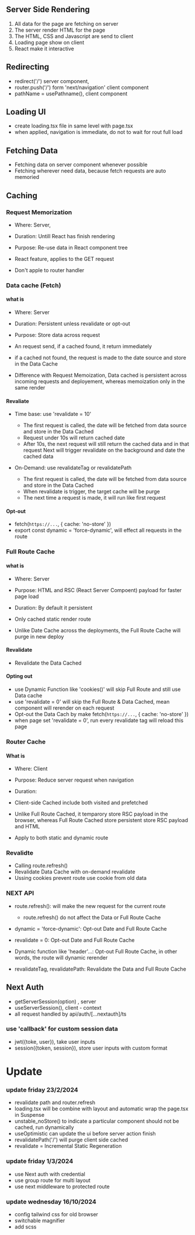 

## Server Side Rendering
1. All data for the page are fetching on server
2. The server render HTML for the page
3. The HTML, CSS and Javascript are send to client
4. Loading page show on client 
5. React make it interactive

## Redirecting
- redirect('/') server component,
- router.push('/') form 'next/navigation' client component
- pathName = usePathname(), client component

## Loading UI
- create loading.tsx file in same level with page.tsx
- when applied, navigation is immediate, do not to wait for rout full load

## Fetching Data
- Fetching data on server component whenever possible
- Fetching wherever need data, because fetch requests are auto memoried

## Caching
### Request Memorization
- Where: Server, 
- Duration: Untill React has finish rendering
- Purpose: Re-use data in React component tree

- React feature, applies to the GET request
- Don't apple to router handler

### Data cache (Fetch)
#### what is
- Where: Server
- Duration: Persistent unless revalidate or opt-out
- Purpose: Store data across request

- An request send, if a cached found, it return immediately
- if a cached not found, the request is made to the date source and store in the Data Cache

- Difference with Request Memoization, Data cached is persistent across incoming requests and deployement, whereas memoization only in the same render

#### Revaliate
- Time base: use 'revalidate = 10'
    - The first request is called, the date will be fetched from data source and store in the Data Cached
    - Request under 10s will return cached date
    - After 10s, the next request will still return the cached data and in that request Next will trigger revalidate on the background and date the cached data

- On-Demand: use revalidateTag or revalidatePath
    - The first request is called, the date will be fetched from data source and store in the Data Cached
    - When revalidate is trigger, the target cache will be purge
    - The next time a request is made, it will run like first request

#### Opt-out
- fetch(`https://...`, { cache: 'no-store' })
- export const dynamic = 'force-dynamic', will effect all requests in the route

### Full Route Cache
#### what is 
- Where: Server
- Purpose: HTML and RSC (React Server Compoent) payload for faster page load
- Duration: By default it persistent

- Only cached static render route
- Unlike Date Cache across the deployments, the Full Route Cache will purge in new deploy

#### Revalidate
- Revalidate the Data Cached

#### Opting out
- use Dynamic Function like 'cookies()' will skip Full Route and still use Data cache
- use 'revalidate = 0' will skip the Full Route & Data Cached, mean component will rerender on each request
- Opt-out the Data Cach by make fetch(`https://...`, { cache: 'no-store' })
- when page set 'revalidate = 0', run every revalidate tag will reload this page


### Router Cache
#### What is
- Where: Client
- Purpose: Reduce server request when navigation
- Duration: 

- Client-side Cached include both visited and prefetched
- Unlike Full Route Cached, it temparory store RSC payload in the browser, whereas Full Route Cached store persistent store RSC payload and HTML
- Apply to both static and dynamic route

### Revalidte
- Calling route.refresh()
- Revalidate Data Cache with on-demand revalidate
- Ussing cookies prevent route use cookie from old data

### NEXT API
- route.refresh(): will make the new request for the current route
    - route.refresh() do not affect the Data or Full Route Cache

- dynamic = 'force-dynamic': Opt-out Date and Full Route Cache
- revalidate = 0: Opt-out Date and Full Route Cache
- Dynamic function like 'header'...: Opt-out Full Route Cache, in other words, the route will dynamic rerender   
- revalidateTag, revalidatePath: Revalidate the Data and Full Route Cache

## Next Auth
- getServerSession(option) , server
- useServerSession(), client - context
- all request handled by api/auth/[...nextauth]/ts

### use 'callback' for custom session data
- jwt({toke, user}), take user inputs
- session({token, session}), store user inputs with custom format


# Update

### update friday 23/2/2024

- revalidate path and router.refresh
- loading.tsx will be combine with layout and automatic wrap the page.tsx in Suspense
- unstable_noStore() to indicate a particular component should not be cached, run dynamically
- useOptimistic can update the ui before server action finish
- revalidatePath('/') will purge client side cached
- revalidate = Incremental Static Regeneration

### update friday 1/3/2024
- use Next auth with credential
- use group route for multi layout
- use next middleware to protected route

### update wednesday 16/10/2024
- config tailwind css for old browser
- switchable magnifier
- add scss
